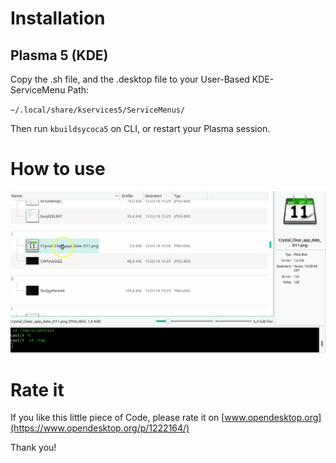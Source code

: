 # Installation

## Plasma 5 (KDE)

Copy the .sh file, and the .desktop file to your User-Based KDE-ServiceMenu Path:

`~/.local/share/kservices5/ServiceMenus/`

Then run `kbuildsycoca5` on CLI, or restart your Plasma session.


# How to use
![Demo](change-file-date-demo.gif)

# Rate it
If you like this little piece of Code, please rate it on [www.opendesktop.org](https://www.opendesktop.org/p/1222164/)

Thank you!